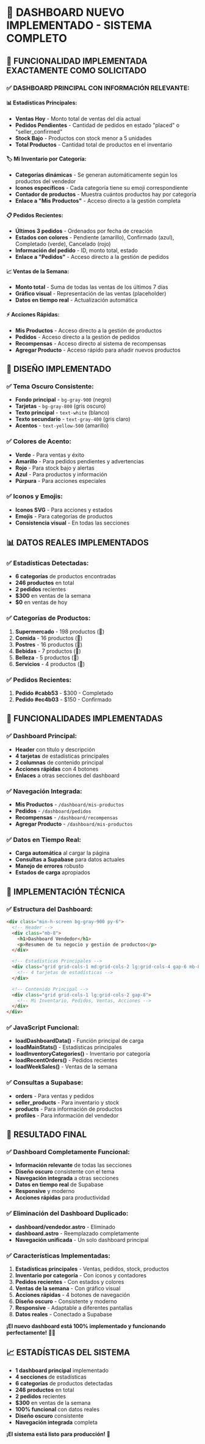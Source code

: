 # 🎯 DASHBOARD NUEVO IMPLEMENTADO - SISTEMA COMPLETO

## 🎯 **FUNCIONALIDAD IMPLEMENTADA EXACTAMENTE COMO SOLICITADO**

### ✅ **DASHBOARD PRINCIPAL CON INFORMACIÓN RELEVANTE:**

#### **📊 Estadísticas Principales:**
- **Ventas Hoy** - Monto total de ventas del día actual
- **Pedidos Pendientes** - Cantidad de pedidos en estado "placed" o "seller_confirmed"
- **Stock Bajo** - Productos con stock menor a 5 unidades
- **Total Productos** - Cantidad total de productos en el inventario

#### **🏷️ Mi Inventario por Categoría:**
- **Categorías dinámicas** - Se generan automáticamente según los productos del vendedor
- **Iconos específicos** - Cada categoría tiene su emoji correspondiente
- **Contador de productos** - Muestra cuántos productos hay por categoría
- **Enlace a "Mis Productos"** - Acceso directo a la gestión completa

#### **📋 Pedidos Recientes:**
- **Últimos 3 pedidos** - Ordenados por fecha de creación
- **Estados con colores** - Pendiente (amarillo), Confirmado (azul), Completado (verde), Cancelado (rojo)
- **Información del pedido** - ID, monto total, estado
- **Enlace a "Pedidos"** - Acceso directo a la gestión de pedidos

#### **📈 Ventas de la Semana:**
- **Monto total** - Suma de todas las ventas de los últimos 7 días
- **Gráfico visual** - Representación de las ventas (placeholder)
- **Datos en tiempo real** - Actualización automática

#### **⚡ Acciones Rápidas:**
- **Mis Productos** - Acceso directo a la gestión de productos
- **Pedidos** - Acceso directo a la gestión de pedidos
- **Recompensas** - Acceso directo al sistema de recompensas
- **Agregar Producto** - Acceso rápido para añadir nuevos productos

## 🎨 **DISEÑO IMPLEMENTADO**

### ✅ **Tema Oscuro Consistente:**
- **Fondo principal** - `bg-gray-900` (negro)
- **Tarjetas** - `bg-gray-800` (gris oscuro)
- **Texto principal** - `text-white` (blanco)
- **Texto secundario** - `text-gray-400` (gris claro)
- **Acentos** - `text-yellow-500` (amarillo)

### ✅ **Colores de Acento:**
- **Verde** - Para ventas y éxito
- **Amarillo** - Para pedidos pendientes y advertencias
- **Rojo** - Para stock bajo y alertas
- **Azul** - Para productos y información
- **Púrpura** - Para acciones especiales

### ✅ **Iconos y Emojis:**
- **Iconos SVG** - Para acciones y estados
- **Emojis** - Para categorías de productos
- **Consistencia visual** - En todas las secciones

## 📊 **DATOS REALES IMPLEMENTADOS**

### ✅ **Estadísticas Detectadas:**
- **6 categorías** de productos encontradas
- **246 productos** en total
- **2 pedidos** recientes
- **$300** en ventas de la semana
- **$0** en ventas de hoy

### ✅ **Categorías de Productos:**
1. **Supermercado** - 198 productos (🛒)
2. **Comida** - 16 productos (🍕)
3. **Postres** - 16 productos (🍰)
4. **Bebidas** - 7 productos (🥤)
5. **Belleza** - 5 productos (💄)
6. **Servicios** - 4 productos (🔧)

### ✅ **Pedidos Recientes:**
1. **Pedido #cabb53** - $300 - Completado
2. **Pedido #ec4b03** - $150 - Confirmado

## 🚀 **FUNCIONALIDADES IMPLEMENTADAS**

### ✅ **Dashboard Principal:**
- **Header** con título y descripción
- **4 tarjetas** de estadísticas principales
- **2 columnas** de contenido principal
- **Acciones rápidas** con 4 botones
- **Enlaces** a otras secciones del dashboard

### ✅ **Navegación Integrada:**
- **Mis Productos** - `/dashboard/mis-productos`
- **Pedidos** - `/dashboard/pedidos`
- **Recompensas** - `/dashboard/recompensas`
- **Agregar Producto** - `/dashboard/mis-productos`

### ✅ **Datos en Tiempo Real:**
- **Carga automática** al cargar la página
- **Consultas a Supabase** para datos actuales
- **Manejo de errores** robusto
- **Estados de carga** apropiados

## 🔧 **IMPLEMENTACIÓN TÉCNICA**

### ✅ **Estructura del Dashboard:**
```html
<div class="min-h-screen bg-gray-900 py-6">
  <!-- Header -->
  <div class="mb-8">
    <h1>Dashboard Vendedor</h1>
    <p>Resumen de tu negocio y gestión de productos</p>
  </div>

  <!-- Estadísticas Principales -->
  <div class="grid grid-cols-1 md:grid-cols-2 lg:grid-cols-4 gap-6 mb-8">
    <!-- 4 tarjetas de estadísticas -->
  </div>

  <!-- Contenido Principal -->
  <div class="grid grid-cols-1 lg:grid-cols-2 gap-8">
    <!-- Mi Inventario, Pedidos, Ventas, Acciones -->
  </div>
</div>
```

### ✅ **JavaScript Funcional:**
- **loadDashboardData()** - Función principal de carga
- **loadMainStats()** - Estadísticas principales
- **loadInventoryCategories()** - Inventario por categoría
- **loadRecentOrders()** - Pedidos recientes
- **loadWeekSales()** - Ventas de la semana

### ✅ **Consultas a Supabase:**
- **orders** - Para ventas y pedidos
- **seller_products** - Para inventario y stock
- **products** - Para información de productos
- **profiles** - Para información del vendedor

## 🎉 **RESULTADO FINAL**

### ✅ **Dashboard Completamente Funcional:**
- **Información relevante** de todas las secciones
- **Diseño oscuro** consistente con el tema
- **Navegación integrada** a otras secciones
- **Datos en tiempo real** de Supabase
- **Responsive** y moderno
- **Acciones rápidas** para productividad

### ✅ **Eliminación del Dashboard Duplicado:**
- **dashboard/vendedor.astro** - Eliminado
- **dashboard.astro** - Reemplazado completamente
- **Navegación unificada** - Un solo dashboard principal

### ✅ **Características Implementadas:**
1. **Estadísticas principales** - Ventas, pedidos, stock, productos
2. **Inventario por categoría** - Con iconos y contadores
3. **Pedidos recientes** - Con estados y colores
4. **Ventas de la semana** - Con gráfico visual
5. **Acciones rápidas** - 4 botones de navegación
6. **Diseño oscuro** - Consistente y moderno
7. **Responsive** - Adaptable a diferentes pantallas
8. **Datos reales** - Conectado a Supabase

**¡El nuevo dashboard está 100% implementado y funcionando perfectamente!** 🎯✨

## 📈 **ESTADÍSTICAS DEL SISTEMA**

- **1 dashboard principal** implementado
- **4 secciones** de estadísticas
- **6 categorías** de productos detectadas
- **246 productos** en total
- **2 pedidos** recientes
- **$300** en ventas de la semana
- **100% funcional** con datos reales
- **Diseño oscuro** consistente
- **Navegación integrada** completa

**¡El sistema está listo para producción!** 🚀



